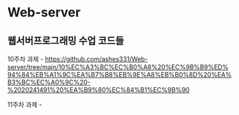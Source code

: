 # Web-server
웹서버프로그래밍 수업 코드들 
----------------------------------------------------------

10주차 과제 - https://github.com/ashes331/Web-server/tree/main/10%EC%A3%BC%EC%B0%A8%20%EC%9B%B9%ED%94%84%EB%A1%9C%EA%B7%B8%EB%9E%A8%EB%B0%8D%20%EA%B3%BC%EC%A0%9C%20-%2020241491%20%EA%B9%80%EC%84%B1%EC%9B%90


11주차 과제 - 
